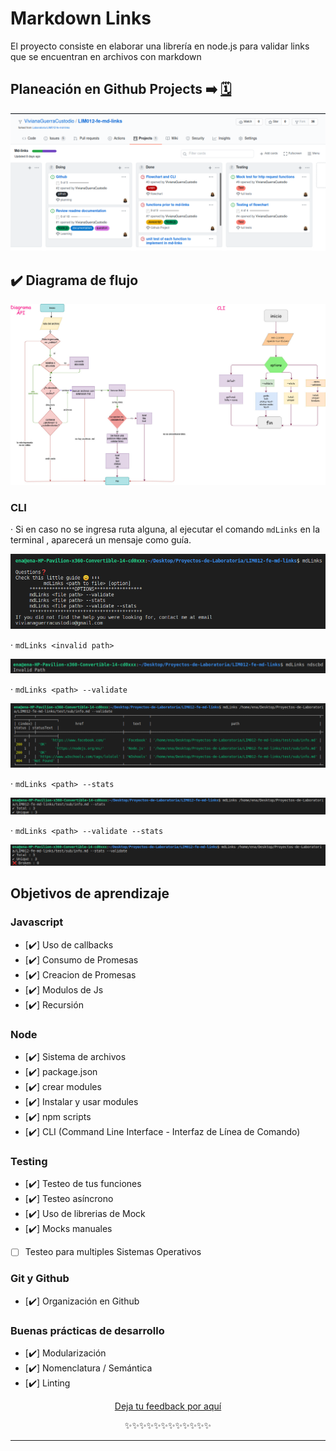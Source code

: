 # Markdown Links

El proyecto consiste en elaborar una librería en node.js para validar links que se encuentran en archivos con markdown 
## Planeación en Github Projects ➡️ [🗓️](https://github.com/VivianaGuerraCustodio/LIM012-fe-md-links/projects)
<p align="center">
  <img src="./src/assets/Screenshot from 2020-07-01 01-56-14.png">
</p>

## ✔️ Diagrama de flujo 
<p align="center">
  <img src="./src/assets/flowchart(1).jpg">
</p>

### CLI
· Si en caso no se ingresa ruta alguna, al ejecutar el comando `mdLinks` en la terminal , aparecerá un mensaje como guía.
<p align="center">
  <img src="./src/assets/help.png">
</p>

· `mdLinks <invalid path>`
<p align="center">
  <img src="./src/assets/invalid-path.png">
</p>

·  `mdLinks <path> --validate`
<p align="center">
  <img src="./src/assets/validate.png">
</p>

· `mdLinks <path> --stats`
<p align="center">
  <img src="./src/assets/stats.png">
</p>

· `mdLinks <path> --validate --stats`
<p align="center">
  <img src="./src/assets/validateAndStats.png">
</p>


## Objetivos de aprendizaje

### Javascript
- [✔️] Uso de callbacks
- [✔️] Consumo de Promesas
- [✔️] Creacion de Promesas
- [✔️] Modulos de Js
- [✔️] Recursión

### Node
- [✔️] Sistema de archivos
- [✔️] package.json
- [✔️] crear modules
- [✔️] Instalar y usar modules
- [✔️] npm scripts
- [✔️] CLI (Command Line Interface - Interfaz de Línea de Comando)

### Testing
- [✔️] Testeo de tus funciones
- [✔️] Testeo asíncrono
- [✔️] Uso de librerias de Mock
- [✔️] Mocks manuales
- [ ] Testeo para multiples Sistemas Operativos

### Git y Github
- [✔️] Organización en Github

### Buenas prácticas de desarrollo
- [✔️] Modularización
- [✔️] Nomenclatura / Semántica
- [✔️] Linting
<p align="center"> <a href="https://forms.gle/Y8fZVKzJMrktxpRP9">Deja tu feedback por aquí  </a> </p>
<p align="center"> ✨✨✨✨✨✨✨✨✨✨✨✨ </p>

***

